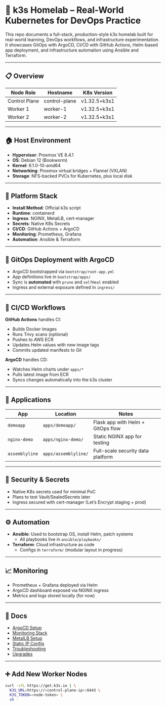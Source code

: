 # 🧪 k3s Homelab – Real-World Kubernetes for DevOps Practice

This repo documents a full-stack, production-style k3s homelab built for real-world learning, DevOps workflows, and infrastructure experimentation. It showcases GitOps with ArgoCD, CI/CD with GitHub Actions, Helm-based app deployment, and infrastructure automation using Ansible and Terraform.

---

## 📋 Overview

| Node Role     | Hostname       | K8s Version         |
|---------------|----------------|---------------------|
| Control Plane | control-plane  | v1.32.5+k3s1        |
| Worker 1      | worker-1       | v1.32.5+k3s1        |
| Worker 2      | worker-2       | v1.32.5+k3s1        |

---

## 🏠 Host Environment

- **Hypervisor**: Proxmox VE 8.4.1
- **OS**: Debian 12 (Bookworm)
- **Kernel**: 6.1.0-10-amd64
- **Networking**: Proxmox virtual bridges + Flannel (VXLAN)
- **Storage**: NFS-backed PVCs for Kubernetes, plus local disk

---

## 🔧 Platform Stack

- **Install Method**: Official k3s script
- **Runtime**: containerd
- **Ingress**: NGINX, MetalLB, cert-manager
- **Secrets**: Native K8s Secrets
- **CI/CD**: GitHub Actions + ArgoCD
- **Monitoring**: Prometheus, Grafana
- **Automation**: Ansible & Terraform

---

## 🚀 GitOps Deployment with ArgoCD

- ArgoCD bootstrapped via `bootstrap/root-app.yml`
- App definitions live in `bootstrap/apps/`
- Sync is **automated** with `prune` and `selfHeal` enabled
- Ingress and external exposure defined in `ingress/`

---

## 🔄 CI/CD Workflows

**GitHub Actions** handles CI:
- Builds Docker images
- Runs Trivy scans (optional)
- Pushes to AWS ECR
- Updates Helm values with new image tags
- Commits updated manifests to Git

**ArgoCD** handles CD:
- Watches Helm charts under `apps/*`
- Pulls latest image from ECR
- Syncs changes automatically into the k3s cluster

---

## 🧪 Applications

| App           | Location                   | Notes                              |
|---------------|----------------------------|------------------------------------|
| `demoapp`     | `apps/demoapp/`            | Flask app with Helm + GitOps flow  |
| `nginx-demo`  | `apps/nginx-demo/`         | Static NGINX app for testing       |
| `assemblyline`| `apps/assemblyline/`       | Full-scale security data platform  |

---

## 🔐 Security & Secrets

- Native K8s secrets used for minimal PoC
- Plans to test Vault/SealedSecrets later
- Ingress secured with cert-manager (Let’s Encrypt staging + prod)

---

## ⚙️ Automation

- **Ansible**: Used to bootstrap OS, install Helm, patch systems
  - All playbooks live in `ansible/playbooks/`
- **Terraform**: Cloud infrastructure as code
  - Configs in `terraform/` (modular layout in progress)

---

## 📈 Monitoring

- Prometheus + Grafana deployed via Helm
- ArgoCD dashboard exposed via NGINX ingress
- Metrics and logs stored locally (for now)

---

## 📝 Docs

- [ArgoCD Setup](docs/argocd.md)
- [Monitoring Stack](docs/monitoring.md)
- [MetalLB Setup](docs/metallb.md)
- [Static IP Config](docs/static-ip-setup.md)
- [Troubleshooting](docs/troubleshooting.md)
- [Upgrades](docs/upgrade.md)

---

## ➕ Add New Worker Nodes

```bash
curl -sfL https://get.k3s.io | \
  K3S_URL=https://<control-plane-ip>:6443 \
  K3S_TOKEN=<node-token> \
  sh -
